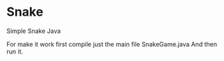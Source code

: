 # Snake
Simple Snake Java

For make it work first compile just the main file SnakeGame.java
And then run it.
